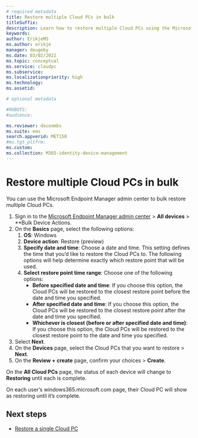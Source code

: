 ```yaml
---
# required metadata
title: Restore multiple Cloud PCs in bulk
titleSuffix:
description: Learn how to restore multiple Cloud PCs using the Microsoft Endpoint Manager admin center.
keywords:
author: ErikjeMS 
ms.author: erikje
manager: dougeby
ms.date: 03/02/2022
ms.topic: conceptual
ms.service: cloudpc
ms.subservice:
ms.localizationpriority: high
ms.technology:
ms.assetid: 

# optional metadata

#ROBOTS:
#audience:

ms.reviewer: docoombs
ms.suite: ems
search.appverid: MET150
#ms.tgt_pltfrm:
ms.custom: 
ms.collection: M365-identity-device-management
---
```


# Restore multiple Cloud PCs in bulk

You can use the Microsoft Endpoint Manager admin center to bulk restore multiple Cloud PCs.

1. Sign in to the [Microsoft Endpoint Manager admin center](https://go.microsoft.com/fwlink/?linkid=2109431) > **All devices** > **Bulk Device Actions.
2. On the **Basics** page, select the following options:
    1. **OS**: Windows
    2. **Device action**: Restore (preview)
    3. **Specify date and time**: Choose a date and time. This setting defines the time that you’d like to restore the Cloud PCs to. The following options will help determine exactly which restore point that will be used.
    4. **Select restore point time range**: Choose one of the following options:
        - **Before specified date and time**: If you choose this option, the Cloud PCs will be restored to the closest restore point before the date and time you specified.
        - **After specified date and time**: If you choose this option, the Cloud PCs will be restored to the closest restore point after the date and time you specified.
        - **Whichever is closest (before or after specified date and time)**: If you choose this option, the Cloud PCs will be restored to the closest restore point to the date and time you specified.
3. Select **Next**.
4. On the **Devices** page, select the Cloud PCs that you want to restore > **Next**.
5. On the **Review + create** page, confirm your choices > **Create**.

On the **All Cloud PCs** page, the status of each device will change to **Restoring** until each is complete.

On each user’s windows365.microsoft.com page, their Cloud PC will show as restoring until it’s complete.

<!-- ########################## -->
## Next steps

- [Restore a single Cloud PC](restore-single-cloud-pc.md)
